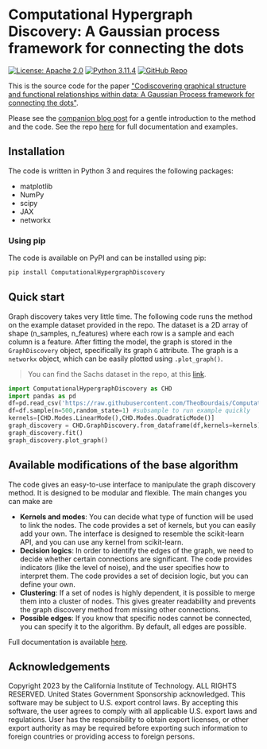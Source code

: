 
# Computational Hypergraph Discovery: A Gaussian process framework for connecting the dots

[![License: Apache 2.0](https://img.shields.io/badge/License-Apache_2.0-yellow.svg)](https://opensource.org/license/apache-2-0/)
[![Python 3.11.4](https://img.shields.io/badge/python-3.11.4-blue.svg)](https://www.python.org/downloads/release/python-3114/)
[![GitHub Repo](https://img.shields.io/badge/GitHub-Repo-red)](https://github.com/TheoBourdais/ComputationalHypergraphDiscovery)

This is the source code for the paper ["Codiscovering graphical structure and functional relationships within data: A Gaussian Process framework for connecting the dots"](https://www.pnas.org/doi/10.1073/pnas.2403449121). 

Please see the [companion blog post](https://theobourdais.github.io/posts/2023/11/CHD/) for a gentle introduction to the method and the code. See the repo [here](https://www.pnas.org/doi/10.1073/pnas.2403449121) for full documentation and examples.


## Installation 

The code is written in Python 3 and requires the following packages:
- matplotlib
- NumPy
- scipy
- JAX
- networkx

### Using pip

The code is available on PyPI and can be installed using pip:

```bash
pip install ComputationalHypergraphDiscovery
```


## Quick start

Graph discovery takes very little time. The following code runs the method on the example dataset provided in the repo. The dataset is a 2D array of shape (n_samples, n_features) where each row is a sample and each column is a feature. After fitting the model, the graph is stored in the `GraphDiscovery` object, specifically its graph `G` attribute. The graph is a `networkx` object, which can be easily plotted using `.plot_graph()`.

>You can find the Sachs dataset in the repo, at this [link](https://github.com/TheoBourdais/ComputationalHypergraphDiscovery/blob/main/examples/SachsData.csv).
```python
import ComputationalHypergraphDiscovery as CHD
import pandas as pd
df=pd.read_csv('https://raw.githubusercontent.com/TheoBourdais/ComputationalHypergraphDiscovery/main/examples/SachsData.csv')
df=df.sample(n=500,random_state=1) #subsample to run example quickly
kernels=[CHD.Modes.LinearMode(),CHD.Modes.QuadraticMode()]
graph_discovery = CHD.GraphDiscovery.from_dataframe(df,kernels=kernels)
graph_discovery.fit()
graph_discovery.plot_graph()
```

## Available modifications of the base algorithm

The code gives an easy-to-use interface to manipulate the graph discovery method. It is designed to be modular and flexible. The main changes you can make are
- **Kernels and modes**: You can decide what type of function will be used to link the nodes. The code provides a set of kernels, but you can easily add your own. The interface is designed to resemble the scikit-learn API, and you can use any kernel from scikit-learn. 
- **Decision logics**: In order to identify the edges of the graph, we need to decide whether certain connections are significant. The code provides indicators (like the level of noise), and the user specifies how to interpret them. The code provides a set of decision logic, but you can define your own. 
- **Clustering**: If a set of nodes is highly dependent, it is possible to merge them into a cluster of nodes. This gives greater readability and prevents the graph discovery method from missing other connections. 
- **Possible edges**: If you know that specific nodes cannot be connected, you can specify it to the algorithm. By default, all edges are possible. 


Full documentation is available [here](https://github.com/TheoBourdais/ComputationalHypergraphDiscovery). 

## Acknowledgements

Copyright 2023 by the California Institute of Technology. ALL RIGHTS RESERVED. United States Government Sponsorship acknowledged. This software may be subject to U.S. export control laws. By accepting this software, the user agrees to comply with all applicable U.S. export laws and regulations. User has the responsibility to obtain export licenses, or other export authority as may be required before exporting such information to foreign countries or providing access to foreign persons.
